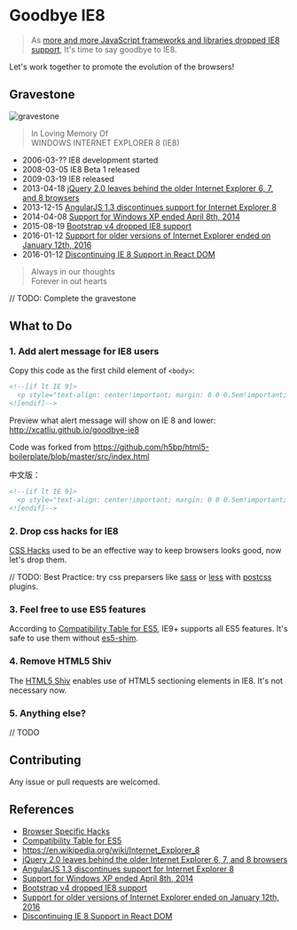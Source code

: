 # Goodbye IE8

> As [more and more JavaScript frameworks and libraries dropped IE8 support](#gravestone), It's time to say goodbye to IE8.

Let's work together to promote the evolution of the browsers!

## Gravestone

![gravestone](http://xcatliu.github.io/goodbye-ie8/gravestone.jpg)

> In Loving Memory Of  
> WINDOWS INTERNET EXPLORER 8 (IE8)

- 2006-03-?? IE8 development started
- 2008-03-05 IE8 Beta 1 released
- 2009-03-19 IE8 released
- 2013-04-18 [jQuery 2.0 leaves behind the older Internet Explorer 6, 7, and 8 browsers]
- 2013-12-15 [AngularJS 1.3 discontinues support for Internet Explorer 8]
- 2014-04-08 [Support for Windows XP ended April 8th, 2014]
- 2015-08-19 [Bootstrap v4 dropped IE8 support]
- 2016-01-12 [Support for older versions of Internet Explorer ended on January 12th, 2016]
- 2016-01-12 [Discontinuing IE 8 Support in React DOM]

> Always in our thoughts  
> Forever in out hearts

// TODO: Complete the gravestone

## What to Do

### 1. Add alert message for IE8 users

Copy this code as the first child element of `<body>`:

```html
<!--[if lt IE 9]>
  <p style="text-align: center!important; margin: 0 0 0.5em!important; background-color: #d9534f!important; color: #fff!important; padding: 0.5em 1em!important;">You are using an <strong>outdated</strong> browser. Please <a style="color: #fff!important" href="http://browsehappy.com/?locale=en">upgrade your browser</a> to improve your experience.</p>
<![endif]-->
```

Preview what alert message will show on IE 8 and lower: http://xcatliu.github.io/goodbye-ie8

Code was forked from https://github.com/h5bp/html5-boilerplate/blob/master/src/index.html

中文版：

```html
<!--[if lt IE 9]>
  <p style="text-align: center!important; margin: 0 0 0.5em!important; background-color: #d9534f!important; color: #fff!important; padding: 0.5em 1em!important;">您正在使用<strong>过时的</strong>浏览器，请<a style="color: #fff!important" href="http://browsehappy.com/">升级你的浏览器</a>获得更好的用户体验。</p>
<![endif]-->
```

### 2. Drop css hacks for IE8

[CSS Hacks][Browser Specific Hacks] used to be an effective way to keep browsers looks good, now let's drop them.

// TODO: Best Practice: try css preparsers like [sass](http://sass-lang.com/) or [less](http://lesscss.org/) with [postcss](https://github.com/postcss/postcss) plugins.

### 3. Feel free to use ES5 features

According to [Compatibility Table for ES5], IE9+ supports all ES5 features. It's safe to use them without [es5-shim](https://github.com/es-shims/es5-shim).

### 4. Remove HTML5 Shiv

The [HTML5 Shiv](https://github.com/aFarkas/html5shiv) enables use of HTML5 sectioning elements in IE8. It's not necessary now.

### 5. Anything else?

// TODO

## Contributing

Any issue or pull requests are welcomed.

## References

- [Browser Specific Hacks]
- [Compatibility Table for ES5]
- https://en.wikipedia.org/wiki/Internet_Explorer_8
- [jQuery 2.0 leaves behind the older Internet Explorer 6, 7, and 8 browsers]
- [AngularJS 1.3 discontinues support for Internet Explorer 8]
- [Support for Windows XP ended April 8th, 2014]
- [Bootstrap v4 dropped IE8 support]
- [Support for older versions of Internet Explorer ended on January 12th, 2016]
- [Discontinuing IE 8 Support in React DOM]

[Browser Specific Hacks]: https://css-tricks.com/snippets/css/browser-specific-hacks/
[Compatibility Table for ES5]: http://kangax.github.io/compat-table/es5/
[jQuery 2.0 leaves behind the older Internet Explorer 6, 7, and 8 browsers]: http://blog.jquery.com/2013/04/18/jquery-2-0-released/
[AngularJS 1.3 discontinues support for Internet Explorer 8]: http://angularjs.blogspot.jp/2013/12/angularjs-13-new-release-approaches.html
[Support for Windows XP ended April 8th, 2014]: https://www.microsoft.com/en-us/WindowsForBusiness/end-of-xp-support
[Bootstrap v4 dropped IE8 support]: http://blog.getbootstrap.com/2015/08/19/bootstrap-4-alpha/
[Support for older versions of Internet Explorer ended on January 12th, 2016]: https://www.microsoft.com/en-us/WindowsForBusiness/End-of-IE-support
[Discontinuing IE 8 Support in React DOM]: http://facebook.github.io/react/blog/2016/01/12/discontinuing-ie8-support.html
